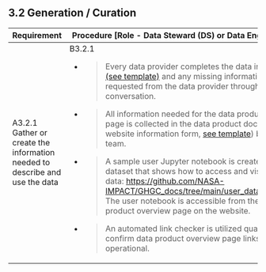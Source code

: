 **3.2 Generation / Curation**
-----------------------------

<table>
<thead>
<tr class="header">
<th><strong>Requirement</strong></th>
<th><strong>Procedure</strong> [Role - Data Steward (DS) or Data Engineer (DE)]</th>
</tr>
</thead>
<tbody>
<tr class="odd">
<td>A3.2.1 Gather or create the information needed to describe and use the data</td>
<td>B3.2.1<ul><li><blockquote><p>Every data provider completes the data intake form <a href = "https://docs.google.com/document/d/1B892eXoiirZsw8rylgejNyw1Zh6Fhg1568EOMGUbWIA/edit">(see template)</a> and any missing information is further requested from the data provider through conversation.</p></blockquote></li>
<li><blockquote><p>All information needed for the data product overview page is collected in the data product document (the website information form, <a href="https://docs.google.com/document/d/18qV6dI2Nb2KdHQ-eI83aIcYBHNSHIJskfCHIiCDoA0o/edit#heading=h.6e6mm6iranye">see template</a>) by the GHGC team.</p></blockquote></li>
<li><blockquote><p>A sample user Jupyter notebook is created for each dataset that shows how to access and visualize the data: <a href="https://github.com/NASA-IMPACT/GHGC_docs/tree/main/user_data_notebooks">https://github.com/NASA-IMPACT/GHGC_docs/tree/main/user_data_notebooks.</a> The user notebook is accessible from the data product overview page on the website.</p></blockquote></li>
<li><blockquote><p>An automated link checker is utilized quarterly to confirm data product overview page links remain operational.</p></blockquote></li></ul></td>
</tr>
</tbody>
</table>
